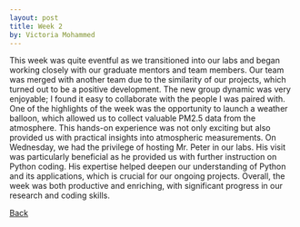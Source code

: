 ```yaml
---
layout: post
title: Week 2
by: Victoria Mohammed
---
```

This week was quite eventful as we transitioned into our labs and began working closely with our graduate mentors and team members. Our team was merged with another team due to the similarity of our projects, which turned out to be a positive development. The new group dynamic was very enjoyable; I found it easy to collaborate with the people I was paired with.
One of the highlights of the week was the opportunity to launch a weather balloon, which allowed us to collect valuable PM2.5 data from the atmosphere. This hands-on experience was not only exciting but also provided us with practical insights into atmospheric measurements.
On Wednesday, we had the privilege of hosting Mr. Peter in our labs. His visit was particularly beneficial as he provided us with further instruction on Python coding. His expertise helped deepen our understanding of Python and its applications, which is crucial for our ongoing projects. Overall, the week was both productive and enriching, with significant progress in our research and coding skills.



[Back](./)

